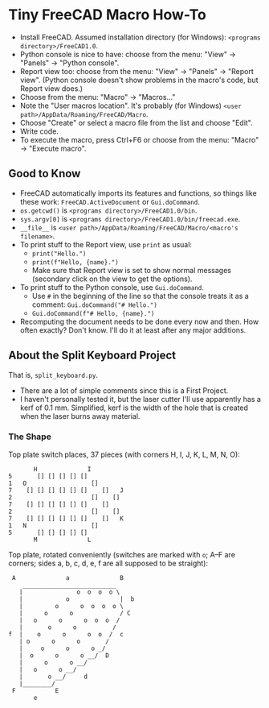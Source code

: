# Tiny FreeCAD Macro How-To

- Install FreeCAD. Assumed installation directory (for Windows): `<programs directory>/FreeCAD1.0`.
- Python console is nice to have: choose from the menu: "View" → "Panels" → "Python console".
- Report view too: choose from the menu: "View" → "Panels" → "Report view". (Python console doesn't show problems in the macro's code, but Report view does.)
- Choose from the menu: "Macro" → "Macros..."
- Note the "User macros location". It's probably (for Windows) `<user path>/AppData/Roaming/FreeCAD/Macro`.
- Choose "Create" or select a macro file from the list and choose "Edit".
- Write code.
- To execute the macro, press Ctrl+F6 or choose from the menu: "Macro" → "Execute macro".

## Good to Know

- FreeCAD automatically imports its features and functions, so things like these work: `FreeCAD.ActiveDocument` or `Gui.doCommand`.
- `os.getcwd()` is `<programs directory>/FreeCAD1.0/bin`.
- `sys.argv[0]` is `<programs directory>/FreeCAD1.0/bin/freecad.exe`.
- `__file__` is `<user path>/AppData/Roaming/FreeCAD/Macro/<macro's filename>`.
- To print stuff to the Report view, use `print` as usual:
  - `print("Hello.")`
  - `print(f"Hello, {name}.")`
  - Make sure that Report view is set to show normal messages (secondary click on the view to get the options).
- To print stuff to the Python console, use `Gui.doCommand`.
  - Use `#` in the beginning of the line so that the console treats it as a comment: `Gui.doCommand("# Hello.")`
  - `Gui.doCommand(f"# Hello, {name}.")`
- Recomputing the document needs to be done every now and then. How often exactly? Don't know. I'll do it at least after any major additions.

## About the Split Keyboard Project

That is, `split_keyboard.py`.

- There are a lot of simple comments since this is a First Project.
- I haven't personally tested it, but the laser cutter I'll use apparently has a kerf of 0.1 mm. Simplified, kerf is the width of the hole that is created when the laser burns away material.

### The Shape

Top plate switch places, 37 pieces (with corners H, I, J, K, L, M, N, O):
```
       H              I
5       [] [] [] [] []
1   O                  []
7    [] [] [] [] [] []    []   J
2                      []    []
7    [] [] [] [] [] []    []
2                      []    []
7    [] [] [] [] [] []    []   K
1   N                  []
5       [] [] [] [] []
       M              L
```

Top plate, rotated conveniently (switches are marked with `o`; A–F are corners; sides a, b, c, d, e, f are all supposed to be straight):
```
 A              a              B
    __________________________
   |               o  o  o  o \
   |            o              |  b
   |         o      o  o  o  o \
   |      o      o             / C
   |   o      o      o  o  o  /
   |       o      o          /
f  |    o      o      o  o  /  c
   | o      o      o       /
   |     o      o      o _/
   |  o      o      o __/  D
   |      o      o __/
   |   o      o __/
   |       o __/     d
   |________/
 F           E
       e
```
